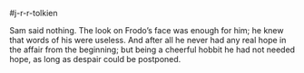 #j-r-r-tolkien

Sam said nothing. The look on Frodo’s face was enough for him; he knew that words of his were useless. And after all he never had any real hope in the affair from the beginning; but being a cheerful hobbit he had not needed hope, as long as despair could be postponed.